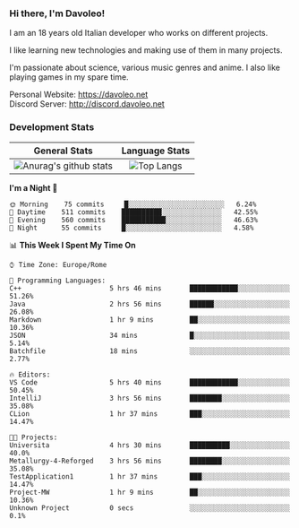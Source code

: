 ### Hi there, I'm Davoleo!

I am an 18 years old Italian developer who works on different projects.

I like learning new technologies and making use of them in many projects.

I'm passionate about science, various music genres and anime.
I also like playing games in my spare time.

Personal Website: https://davoleo.net <br>
Discord Server: http://discord.davoleo.net

### Development Stats

General Stats             |  Language Stats
:-------------------------:|:-------------------------:
![Anurag's github stats](https://github-readme-stats.vercel.app/api?username=Davoleo&count_private=true&show_icons=true&theme=tokyonight)  |  ![Top Langs](https://github-readme-stats.vercel.app/api/top-langs/?username=Davoleo&theme=tokyonight&layout=compact)



<!--START_SECTION:waka-->
**I'm a Night 🦉** 

```text
🌞 Morning    75 commits     █░░░░░░░░░░░░░░░░░░░░░░░░   6.24% 
🌆 Daytime    511 commits    ██████████░░░░░░░░░░░░░░░   42.55% 
🌃 Evening    560 commits    ███████████░░░░░░░░░░░░░░   46.63% 
🌙 Night      55 commits     █░░░░░░░░░░░░░░░░░░░░░░░░   4.58%

```


📊 **This Week I Spent My Time On** 

```text
⌚︎ Time Zone: Europe/Rome

💬 Programming Languages: 
C++                      5 hrs 46 mins       ████████████░░░░░░░░░░░░░   51.26% 
Java                     2 hrs 56 mins       ██████░░░░░░░░░░░░░░░░░░░   26.08% 
Markdown                 1 hr 9 mins         ██░░░░░░░░░░░░░░░░░░░░░░░   10.36% 
JSON                     34 mins             █░░░░░░░░░░░░░░░░░░░░░░░░   5.14% 
Batchfile                18 mins             ░░░░░░░░░░░░░░░░░░░░░░░░░   2.77%

🔥 Editors: 
VS Code                  5 hrs 40 mins       ████████████░░░░░░░░░░░░░   50.45% 
IntelliJ                 3 hrs 56 mins       ████████░░░░░░░░░░░░░░░░░   35.08% 
CLion                    1 hr 37 mins        ███░░░░░░░░░░░░░░░░░░░░░░   14.47%

🐱‍💻 Projects: 
Universita               4 hrs 30 mins       ██████████░░░░░░░░░░░░░░░   40.0% 
Metallurgy-4-Reforged    3 hrs 56 mins       ████████░░░░░░░░░░░░░░░░░   35.08% 
TestApplication1         1 hr 37 mins        ███░░░░░░░░░░░░░░░░░░░░░░   14.47% 
Project-MW               1 hr 9 mins         ██░░░░░░░░░░░░░░░░░░░░░░░   10.36% 
Unknown Project          0 secs              ░░░░░░░░░░░░░░░░░░░░░░░░░   0.1%

```


<!--END_SECTION:waka-->

<!--
**Davoleo/Davoleo** is a ✨ _special_ ✨ repository because its `README.md` (this file) appears on your GitHub profile.

https://gist.github.com/Davoleo/43516c64c8169e24dc2571c34713863b

Here are some ideas to get you started:

- 🔭 I’m currently working on ...
- 🌱 I’m currently learning ...
- 👯 I’m looking to collaborate on ...
- 🤔 I’m looking for help with ...
- 💬 Ask me about ...
- 📫 How to reach me: ...
- 😄 Pronouns: ...
- ⚡ Fun fact: ...
-->
